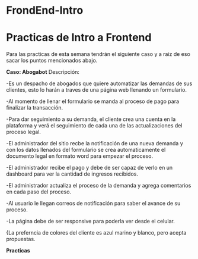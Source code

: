 # FrondEnd-Intro
# Practicas de Intro a Frontend

Para las practicas de esta semana tendrán el siguiente caso y a raiz de eso sacar los puntos mencionados abajo.

**Caso: Abogabot** 
Descripción:

-Es un despacho de abogados que quiere automatizar las demandas de sus clientes, esto lo harán a traves de una página web llenando un formulario.

-Al momento de llenar el formulario se manda al proceso de pago para finalizar la transacción.

-Para dar seguimiento a su demanda, el cliente crea una cuenta en la plataforma y verá el seguimiento de cada una de las actualizaciones del proceso legal.

-El administrador del sitio recbe la notificación de una nueva demanda y con los datos llenados del formulario se crea automaticamente el documento legal en formato word para empezar el proceso.

-El administrador recibe el pago y debe de ser capaz de verlo en un dashboard para ver la cantidad de ingresos recibidos.

-El administrador actualiza el proceso de la demanda y agrega comentarios en cada paso del proceso.

-Al usuario le llegan correos de notificación para saber el avance de su proceso.

-La página debe de ser responsive para poderla ver desde el celular.

{La preferncia de colores del cliente es azul marino y blanco, pero acepta propuestas.

**Practicas**

